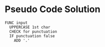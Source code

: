 # Pseudo Code Solution

```
FUNC input
  UPPERCASE 1st char
  CHECK for punctuation
  IF punctuation false
    ADD '.'
```
